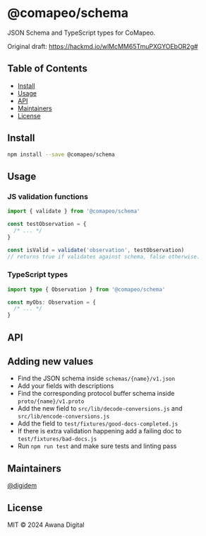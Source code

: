 # @comapeo/schema

JSON Schema and TypeScript types for CoMapeo.

Original draft: https://hackmd.io/wlMcMM65TmuPXGYOEbOR2g#

## Table of Contents

- [Install](#install)
- [Usage](#usage)
- [API](#api)
- [Maintainers](#maintainers)
- [License](#license)

## Install

```sh
npm install --save @comapeo/schema
```

## Usage

### JS validation functions

```js
import { validate } from '@comapeo/schema'

const testObservation = {
  /* ... */
}

const isValid = validate('observation', testObservation)
// returns true if validates against schema, false otherwise.
```

### TypeScript types

```typescript
import type { Observation } from '@comapeo/schema'

const myObs: Observation = {
  /* ... */
}
```

## API

## Adding new values

- Find the JSON schema inside `schemas/{name}/v1.json`
- Add your fields with descriptions
- Find the corresponding protocol buffer schema inside `proto/{name}/v1.proto`
- Add the new field to `src/lib/decode-conversions.js` and `src/lib/encode-conversions.js`
- Add the field to `test/fixtures/good-docs-completed.js`
- If there is extra validation happening add a failing doc to `test/fixtures/bad-docs.js`
- Run `npm run test` and make sure tests and linting pass

## Maintainers

[@digidem](https://github.com/digidem)

## License

MIT © 2024 Awana Digital
